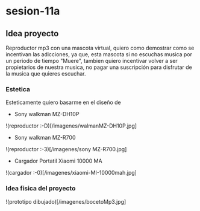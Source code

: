 # sesion-11a

## Idea proyecto

Reproductor mp3 con una mascota virtual, quiero como demostrar como se incentivan las adicciones, ya que, esta mascota si no escuchas musica por un periodo de tiempo "Muere", tambien quiero incentivar volver a ser propietarios de nuestra musica, no pagar una suscripción para disfrutar de la musica que quieres escuchar. 

### Estetica

Esteticamente quiero basarme en el diseño de 
- Sony walkman MZ-DH10P

!(reproductor :-D)[/imagenes/walmanMZ-DH10P.jpg]

- Sony walkman MZ-R700

!(reproductor :-3)[/imagenes/sony MZ-R700.jpg]

- Cargador Portatil Xiaomi 10000 MA

!(cargador :-0)[/imagenes/xiaomi-MI-10000mah.jpg]

### Idea física del proyecto

!(prototipo dibujado)[/imagenes/bocetoMp3.jpg]

